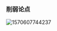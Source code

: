 ### 削弱论点

![1570607744237](C:\Users\Administrator\AppData\Roaming\Typora\typora-user-images\1570607744237.png)